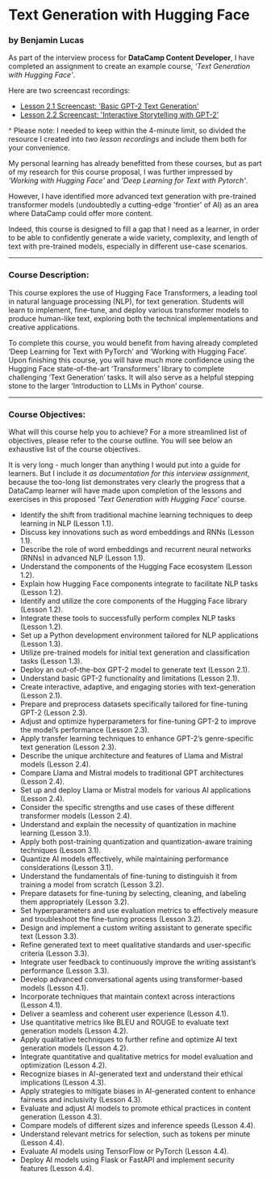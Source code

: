 # Text Generation with Hugging Face
### by Benjamin Lucas

As part of the interview process for **DataCamp Content Developer**, I have completed an assignment to create an example course, *'Text Generation with Hugging Face'*. 

Here are two screencast recordings:

- [Lesson 2.1 Screencast: 'Basic GPT-2 Text Generation'](https://drive.google.com/file/d/1EImbyjgDfjzwVATpGwackk0fbkrORR39/view?usp=sharing)
- [Lesson 2.2 Screencast: 'Interactive Storytelling with GPT-2'](https://drive.google.com/file/d/1y5FNcYwFrUSakHdSvrcbYCaVTAYt_TD1/view?usp=drive_link)

^ Please note: I needed to keep within the 4-minute limit, so divided the resource I created into *two lesson recordings* and include them both for your convenience.

My personal learning has already benefitted from these courses, but as part of my research for this course proposal, I was further impressed by *'Working with Hugging Face'* and *'Deep Learning for Text with Pytorch'*. 

However, I have identified more advanced text generation with pre-trained transformer models (undoubtedly a cutting-edge 'frontier' of AI) as an area where DataCamp could offer more content. 

Indeed, this course is designed to fill a gap that I need as a learner, in order to be able to confidently generate a wide variety, complexity, and length of text with pre-trained models, especially in different use-case scenarios.
***
### Course Description:
This course explores the use of Hugging Face Transformers, a leading tool in natural language processing (NLP), for text generation. Students will learn to implement, fine-tune, and deploy various transformer models to produce human-like text, exploring both the technical implementations and creative applications.

To complete this course, you would benefit from having already completed ‘Deep Learning for Text with PyTorch’ and ‘Working with Hugging Face’. Upon finishing this course, you will have much more confidence using the Hugging Face state-of-the-art ‘Transformers’ library to complete challenging ‘Text Generation’ tasks. It will also serve as a helpful stepping stone to the larger ‘Introduction to LLMs in Python’ course.
***
### Course Objectives:
What will this course help you to achieve? For a more streamlined list of objectives, please refer to the course outline. You will see below an exhaustive list of the course objectives. 

It is very long - much longer than anything I would put into a guide for learners. But I include it *as documentation for this interview assignment*, because the too-long list demonstrates very clearly the progress that a DataCamp learner will have made upon completion of the lessons and exercises in this proposed *'Text Generation with Hugging Face'* course.

- Identify the shift from traditional machine learning techniques to deep learning in NLP (Lesson 1.1).
- Discuss key innovations such as word embeddings and RNNs (Lesson 1.1).
- Describe the role of word embeddings and recurrent neural networks (RNNs) in advanced NLP (Lesson 1.1).
- Understand the components of the Hugging Face ecosystem (Lesson 1.2).
- Explain how Hugging Face components integrate to facilitate NLP tasks (Lesson 1.2).
- Identify and utilize the core components of the Hugging Face library (Lesson 1.2).
- Integrate these tools to successfully perform complex NLP tasks (Lesson 1.2).
- Set up a Python development environment tailored for NLP applications (Lesson 1.3).
- Utilize pre-trained models for initial text generation and classification tasks (Lesson 1.3).
- Deploy an out-of-the-box GPT-2 model to generate text (Lesson 2.1).
- Understand basic GPT-2 functionality and limitations (Lesson 2.1).
- Create interactive, adaptive, and engaging stories with text-generation (Lesson 2.1).
- Prepare and preprocess datasets specifically tailored for fine-tuning GPT-2 (Lesson 2.3).
- Adjust and optimize hyperparameters for fine-tuning GPT-2 to improve the model’s performance (Lesson 2.3).
- Apply transfer learning techniques to enhance GPT-2’s genre-specific text generation (Lesson 2.3).
- Describe the unique architecture and features of Llama and Mistral models (Lesson 2.4).
- Compare Llama and Mistral models to traditional GPT architectures (Lesson 2.4).
- Set up and deploy Llama or Mistral models for various AI applications (Lesson 2.4).
- Consider the specific strengths and use cases of these different transformer models (Lesson 2.4).
- Understand and explain the necessity of quantization in machine learning (Lesson 3.1).
- Apply both post-training quantization and quantization-aware training techniques (Lesson 3.1).
- Quantize AI models effectively, while maintaining performance considerations (Lesson 3.1).
- Understand the fundamentals of fine-tuning to distinguish it from training a model from scratch (Lesson 3.2).
- Prepare datasets for fine-tuning by selecting, cleaning, and labeling them appropriately (Lesson 3.2).
- Set hyperparameters and use evaluation metrics to effectively measure and troubleshoot the fine-tuning process (Lesson 3.2).
- Design and implement a custom writing assistant to generate specific text (Lesson 3.3).
- Refine generated text to meet qualitative standards and user-specific criteria (Lesson 3.3).
- Integrate user feedback to continuously improve the writing assistant’s performance (Lesson 3.3).
- Develop advanced conversational agents using transformer-based models (Lesson 4.1).
- Incorporate techniques that maintain context across interactions (Lesson 4.1).
- Deliver a seamless and coherent user experience (Lesson 4.1).
- Use quantitative metrics like BLEU and ROUGE to evaluate text generation models (Lesson 4.2).
- Apply qualitative techniques to further refine and optimize AI text generation models (Lesson 4.2).
- Integrate quantitative and qualitative metrics for model evaluation and optimization (Lesson 4.2).
- Recognize biases in AI-generated text and understand their ethical implications (Lesson 4.3).
- Apply strategies to mitigate biases in AI-generated content to enhance fairness and inclusivity (Lesson 4.3).
- Evaluate and adjust AI models to promote ethical practices in content generation (Lesson 4.3).
- Compare models of different sizes and inference speeds (Lesson 4.4).
- Understand relevant metrics for selection, such as tokens per minute (Lesson 4.4).
- Evaluate AI models using TensorFlow or PyTorch (Lesson 4.4).
- Deploy AI models using Flask or FastAPI and implement security features (Lesson 4.4).
